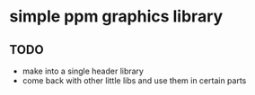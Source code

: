 # simple ppm graphics library

## TODO 

- make into a single header library
- come back with other little libs and use them in certain parts
